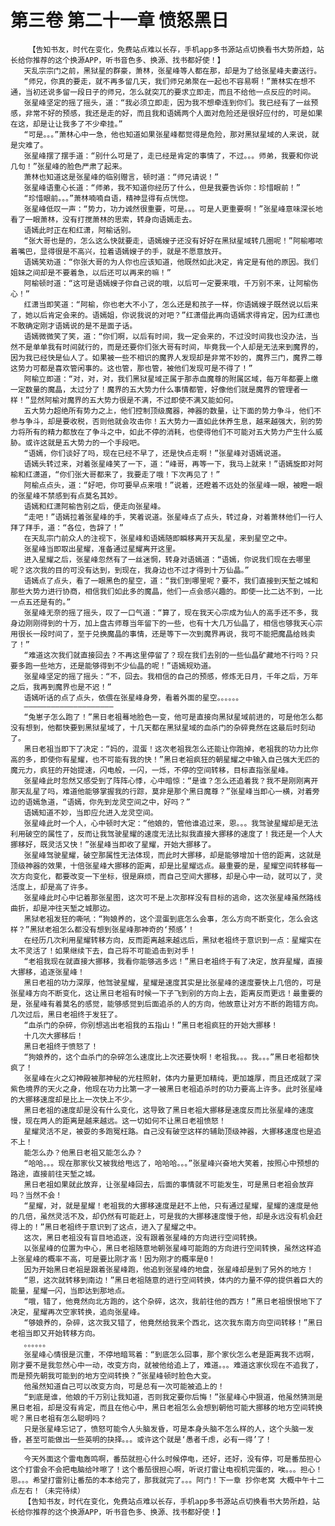 # 第三卷 第二十一章 愤怒黑日
        【告知书友，时代在变化，免费站点难以长存，手机app多书源站点切换看书大势所趋，站长给你推荐的这个换源APP，听书音色多、换源、找书都好使！】
       天乱宗宗门之前，黑狱星的群豪，萧林，张星峰等人都在那，却是为了给张星峰夫妻送行。
       “师兄，你真的要走，就不再多留几天，我们师兄弟聚在一起也不容易啊！”萧林实在想不通，当初还说多留一段日子的师兄，怎么就突兀的要求立即走，而且不给他一点反应的时间。
       张星峰坚定的摇了摇头，道：“我必须立即走，因为我不想牵连到你们。我已经有了一丝预感，非常不好的预感，我还是走的好，而且我和语嫣两个人面对危险还是很好应付的，可是如果在这，却是让让我多了不少牵挂。”
       “可是。。。”萧林心中一急，他也知道如果张星峰都觉得是危险，那对黑狱星域的人来说，就是灾难了。
       张星峰摆了摆手道：“别什么可是了，走已经是肯定的事情了，不过。。。师弟，我要和你说几句！”张星峰的脸色严肃了起来。
       萧林也知道这是张星峰的临别赠言，顿时道：“师兄请说！”
       张星峰语重心长道：“师弟，我不知道你经历了什么，但是我要告诉你：珍惜眼前！”
       “珍惜眼前。。。”萧林喃喃自语，精神显得有点恍惚。
       张星峰低叹一声：“势力，功力诚然很重要，可是。。。可是人更重要啊！”张星峰意味深长地看了一眼萧林，没有打搅萧林的思索，转身向语嫣走去。
       语嫣此时正在和红潇，阿榆话别。
       “张大哥也是的，怎么这么快就要走，语嫣嫂子还没有好好在黑狱星域转几圈呢！”阿榆嘟哝着嘴巴，显得很是不高兴，拉着语嫣嫂子的手，就是不愿意放开。
       语嫣笑劝道：“你张大哥的为人你也应该知道，他既然如此决定，肯定是有他的原因。我们姐妹之间却是不要着急，以后还可以再来的嘛！”
       阿榆顿时道：“这可是语嫣嫂子你自己说的哦，以后可一定要来哦，千万别不来，让阿榆伤心！”
       红潇当即笑道：“阿榆，你也老大不小了，怎么还是和孩子一样，你语嫣嫂子既然说以后来了，她以后肯定会来的。语嫣姐，你说我说的对吧？”红潇借此再向语嫣求得肯定，因为红潇也不敢确定刚才语嫣说的是不是面子话。
       语嫣微微笑了笑，道：“你们啊，以后有时间，我一定会来的，不过没时间我也没办法，当然不是单单我有时间就行的，而是还要你们张大哥有时间，毕竟我一个人却是无法来到魔界的，因为我已经快是仙人了。如果被一些不相识的魔界人发现却是非常不妙的，魔界三门，魔界二尊这势力可都是喜欢管闲事的。这也管，那也管，被他们发现可是不得了！”
       阿榆立即道：“对，对，对，我们黑狱星域正属于那赤血魔尊的附属区域，每万年都要上缴一定数量的魔晶，太过分了！魔界的五大势力什么事情都管，好像他们就是魔界的管理者一样！”显然阿榆对魔界的五大势力很是不满，不过即使不满又能如何。
       五大势力超绝所有势力之上，他们控制顶级魔器，神器的数量，让下面的势力争斗，他们不参与争斗，却是要收税，否则他就会攻击你！五大势力一直如此休养生息，越来越强大，别的势力将所有的精力都放在了争斗之中，如此不停的消耗，也使得他们不可能对五大势力产生什么威胁。或许这就是五大势力的一个手段吧。
       “语嫣，你们谈好了吗，现在已经不早了，还是快点走啊！”张星峰对语嫣说道。
       语嫣头转过来，对着张星峰笑了一下，道：“峰哥，再等一下，我马上就来！”语嫣旋即对阿榆和红潇道，“你们张大哥都来了，我要走了哦！下次再见了！”
       阿榆点点头，道：“好吧，你可要早点来哦！”说着，还瞪着不远处的张星峰一眼，被瞪一眼的张星峰不禁感到有点莫名其妙。
       语嫣和红潇阿榆告别之后，便走向张星峰。
       “走吧！”语嫣拉着张星峰的手，笑着说道。张星峰点了点头，转过身，对着萧林他们一行人拜了拜手，道：“各位，告辞了！”
       在天乱宗门前众人的注视下，张星峰和语嫣随即瞬移离开天乱星，来到星空之中。
       张星峰当即取出星耀，准备通过星耀离开这里。
       进入星耀之后，张星峰忽然有了一丝迷惘，转身对语嫣道：“语嫣，你说我们现在去哪里呢？这次我的目的可没有达到，到现在，我身边也不过才得到十万仙晶。”
       语嫣点了点头，看了一眼黑色的星空，道：“我们到哪里呢？要不，我们直接到天堑之城和那些大势力进行协商，相信我们如此多的魔晶，他们一点会感兴趣的。即使一比二达不到，一比一点五还是有的。”
       张星峰无奈的摇了摇头，叹了一口气道：“算了，现在我天心宗成为仙人的高手还不多，我身边刚刚得到的十万，加上盘古师尊当年留下的一些，也有十大几万仙晶了，相信也够我天心宗用很长一段时间了，至于兑换魔晶的事情，还是等下一次到魔界再说，我可不能把魔晶给贱卖了！”
       “难道这次我们就直接回去？不再这里停留了？现在我们去别的一些仙晶矿藏地不行吗？只要多跑一些地方，还是能够得到不少仙晶的呢！”语嫣规劝道。
       张星峰坚定的摇了摇头：“不，回去。我相信的自己的预感，修炼无日月，千年之后，万年之后，我再到魔界也是不迟！”
       语嫣听话的点了点头，依偎在张星峰身旁，看着外面的星空。。。。。。
       ————————————————————
       “兔崽子怎么跑了！”黑日老祖蓦地脸色一变，他可是直接向黑狱星域前进的，可是他怎么都没有想到，他都快要到黑狱星域了，十几天都在黑狱星域的血杀门的杂碎竟然在这最后时刻动了。
       黑日老祖当即下了决定：“妈的，混蛋！这次老祖我怎么还能让你跑掉，老祖我的功力比你高的多，即使你有星耀，也不可能有我的快！”黑日老祖疯狂的朝星耀之中输入自己强大无匹的魔元力，疯狂的开始提速，闪电般，一闪，一烁，不停的空间转移，目标直指张星峰。
       张星峰此时忽然又感受到了阵阵心悸，心中暗惊：“是谁？怎么还追着我？我不是刚刚离开那天乱星了吗，难道他能够掌握我的行踪，莫非是那个黑日魔尊？”张星峰当即心一横，对着旁边的语嫣急道，“语嫣，你先到龙灵空间之中，好吗？”
       语嫣知道不妙，当即应允进入龙灵空间。
       张星峰此时一个人，心中顿时大定：“他娘的，管他谁追过来，恩。。。我驾驶星耀却是无法利用破空的属性了，反而让我驾驶星耀的速度无法比拟我直接大挪移的速度了！我还是一个人大挪移好，既灵活又快！”张星峰当即收了星耀，开始大挪移了。
       张星峰驾驶星耀，破空那属性无法体现，而此时大挪移，却是能够增加十倍的距离，这就是顶级神器的效果，十倍张星峰大挪移的距离，却是比星耀远点。最重要的是，星耀空间转移每一次方向变化，都要改变一下坐标，很是麻烦，而自己空间大挪移，却是心中一动，就可以了，灵活度上，却是高了许多。
       张星峰此时心中记着那张星图，这次可不是上次那样没有目标的逃命，这次张星峰虽然路线曲折，却是冲往天堑之城那边。
       黑狱老祖发狂的嘶吼：“狗娘养的，这个混蛋到底怎么会事，怎么方向不断变化，怎么会这样？”黑狱老祖怎么都没有想到张星峰那神奇的‘预感’！
       在经历几次利用星耀转移方向，反而距离越来越远后，黑狱老祖终于意识到一点：星耀实在太不灵活了！如果继续下去，自己将不可能追击到对手！
       “老祖我现在就直接大挪移，我看你能够逃多远！”黑日老祖终于有了决定，放弃星耀，直接大挪移，追逐张星峰！
       黑日老祖的功力深厚，他驾驶星耀，星耀是速度其实是比张星峰的速度要快上几倍的，可是张星峰方向不断变化，这让黑日老祖有时候一下子飞到别的方向上去，距离反而更远！最重要的是，张星峰有着莫名的感觉，能够感觉到后面追杀的人的方向，他故意让对方不断的跑错方向。几次过后，黑日老祖终于发狂了。
       “血杀门的杂碎，你别想逃出老祖我的五指山！”黑日老祖疯狂的开始大挪移！
       十几次大挪移后！
       黑日老祖终于愤怒了！
       “狗娘养的，这个血杀门的杂碎怎么速度比上次还要快啊！老祖我。。。我。。。”黑日老祖都快疯了！
       张星峰在火之幻神殿被那神秘的光柱照射，体内力量更加精纯，更加雄厚，而且还成就了深紫色境界的天火之身，他现在功力比第一才一被黑日老祖追杀时的功力要高上许多。此时张星峰的大挪移速度却是比上一次快上不少。
       黑日老祖的速度却是没有什么变化，这导致了黑日老祖大挪移是速度反而比张星峰的速度慢，现在两人的距离是越来越远。这一切如何不让黑日老祖愤怒！
       星耀灵活不足，被耍的多跑冤枉路。自己没有破空这样的辅助顶级神器，大挪移速度也是追不上！
       能怎么办？他黑日老祖又能怎么办？
       “哈哈。。。现在那家伙又被我给甩远了，哈哈哈。。。”张星峰兴奋地大笑着，按照心中预想的路途，直接前往天堑之城。
       黑日老祖如果就此放弃，让张星峰回去，后面的事情就不可能发生，可是黑日老祖会放弃吗？当然不会！
       “星耀，对，就是星耀！老祖我的大挪移速度是赶不上他，只有通过星耀，星耀的速度是他的几倍，虽然灵活不及，却仍然有可能赶上，可是我的大挪移速度慢于他，却是永远没有机会赶得上的！”黑日老祖终于意识到了这点，进入了星耀之中。
       这次，黑日老祖没有盲目地追逐，没有跟着张星峰的方向进行空间转换。
       以张星峰的位置为中心，黑日老祖随意地朝张星峰可能跑的方向进行空间转换，虽然这样追上张星峰的概率不高，可是要比刚才高！因为刚才的概率是0！
       因为开始黑日老祖是跟着张星峰跑，他追到张星峰的地盘，张星峰却是到了另外的地方！
       “恩，这次就转移到南边！”黑日老祖随意的进行空间转换，体内的力量不停的提供着巨大的能量，星耀一闪，当即达到那地点。
       “哦，错了，他竟然向北方跑的，这个杂碎，这次，我前往他的西方！”黑日老祖恨恨地下了决定，星耀再次空家转换，追向张星峰。
       “够娘养的，杂碎，这次我又错了，他竟然给我来个西北，这次我东南方向空间转移！”黑日老祖当即又开始转移方向。
       。。。。。。
       张星峰心情很是沉重，不停地暗骂着：“到底怎么回事，那个家伙怎么老是距离我不远啊，刚才要不是我忽然心中一动，改变方向，就被他给追上了，难道。。。难道这家伙现在不追我了，而是预先朝我可能到的地方空间转换？”张星峰顿时脸色大变。
       他虽然知道自己可以改变方向，可是总有一次可能被追上的！
       “到底是谁，他娘的千万别让我知道，否则我定要你后悔！”张星峰心中狠道，他虽然猜测是黑日老祖，却是没有肯定，而且在他心中，黑日老祖怎么会想到朝他可能大挪移的地方空间转换呢？黑日老祖有怎么聪明吗？
       只是张星峰忘记了，愤怒可能令人头脑发昏，可是本身头脑不怎么样的人，这个头脑一发昏，甚至可能做出一些英明的抉择。。。或许这个就是‘愚者千虑，必有一得’了！
       ————————————————————
       今天外面这个雷电轰鸣啊，番茄就担心什么时候停电，还好，还好，没有停，可是番茄担心这个打雷会不会把电脑给咔嚓了！这个番茄很担心啊，听说打雷让电视机完蛋的，唉。。。担心！恩。。。希望打雷别让番茄的本本给完了，那我就完了。。。阿门！下一章 抄你老窝 大概中午十二点左右！（未完待续）
       【告知书友，时代在变化，免费站点难以长存，手机app多书源站点切换看书大势所趋，站长给你推荐的这个换源APP，听书音色多、换源、找书都好使！】